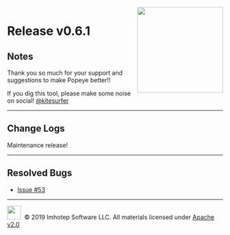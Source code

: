 <img src="https://raw.githubusercontent.com/derailed/popeye/master/assets/popeye.png" align="right" width="200" height="auto"/>

# Release v0.6.1

## Notes

Thank you so much for your support and suggestions to make Popeye better!!

If you dig this tool, please make some noise on social! [@kitesurfer](https://twitter.com/kitesurfer)

---

## Change Logs

Maintenance release!

---

## Resolved Bugs

* [Issue #53](https://github.com/derailed/popeye/issues/53)

---

<img src="https://raw.githubusercontent.com/derailed/popeye/master/assets/imhotep_logo.png" width="32" height="auto"/>&nbsp; © 2019 Imhotep Software LLC. All materials licensed under [Apache v2.0](http://www.apache.org/licenses/LICENSE-2.0)
